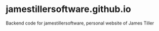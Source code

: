 # jamestillersoftware.github.io
Backend code for jamestillersoftware, personal website of James Tiller
